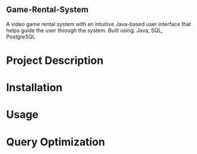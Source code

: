 ## Game-Rental-System
A video game rental system with an intuitive Java-based user interface that helps guide the user through the system. Built using: Java, SQL, PostgreSQL

# Project Description

# Installation

# Usage

# Query Optimization
